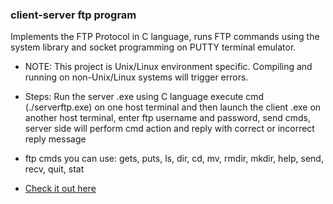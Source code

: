 ### client-server ftp program 

Implements the FTP Protocol in C language, runs FTP commands using the system library and socket programming on PUTTY terminal emulator.

- NOTE: This project is Unix/Linux environment specific. Compiling and running on non-Unix/Linux systems will trigger errors.

- Steps: Run the server .exe using C language execute cmd (./serverftp.exe) on one host terminal and then launch the client .exe on another host terminal, enter ftp username and password, send cmds, server side will perform cmd action and reply with correct or incorrect reply message  

- ftp cmds you can use: gets, puts, ls, dir, cd, mv, rmdir, mkdir, help, send, recv, quit, stat 

- [Check it out here](https://brianperel.github.io/project4.html)
